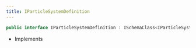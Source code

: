 ```yaml
---
title: IParticleSystemDefinition
---
```


```csharp
public interface IParticleSystemDefinition : ISchemaClass<IParticleSystemDefinition>, ISchemaField, ISchemaClass, INativeHandle
```

- Implements

